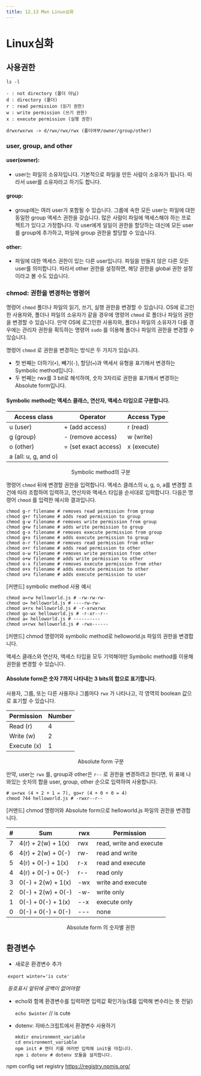 ```yaml
---
title: 12.13 Mon Linux심화
---
```


# Linux심화

## 사용권한

```
ls -l

- : not directory (폴더 아님)
d : directory (폴더)
r : read permission (읽기 권한)
w : write permission (쓰기 권한)
x : execute permission (실행 권한)

drwxrwxrwx -> d/rwx/rwx/rwx (폴더여부/owner/group/other)
```

### user, group, and other

#### user(owner):

- user는 파일의 소유자입니다. 기본적으로 파일을 만든 사람이 소유자가 됩니다. 따라서 user를 소유자라고 하기도 합니다.

#### group:

- group에는 여러 user가 포함될 수 있습니다. 그룹에 속한 모든 user는 파일에 대한 동일한 group 액세스 권한을 갖습니다. 많은 사람이 파일에 액세스해야 하는 프로젝트가 있다고 가정합니다. 각 user에게 일일이 권한을 할당하는 대신에 모든 user를 group에 추가하고, 파일에 group 권한을 할당할 수 있습니다.

#### other:

- 파일에 대한 액세스 권한이 있는 다른 user입니다. 파일을 만들지 않은 다른 모든 user를 의미합니다. 따라서 other 권한을 설정하면, 해당 권한을 global 권한 설정이라고 볼 수도 있습니다.



### chmod: 권한을 변경하는 명령어

명령어 `chmod` 폴더나 파일의 읽기, 쓰기, 실행 권한을 변경할 수 있습니다. OS에 로그인한 사용자와, 폴더나 파일의 소유자가 같을 경우에 명령어 `chmod` 로 폴더나 파일의 권한을 변경할 수 있습니다. 만약 OS에 로그인한 사용자와, 폴더나 파일의 소유자가 다를 경우에는 관리자 권한을 획득하는 명령어 `sudo` 를 이용해 폴더나 파일의 권한을 변경할 수 있습니다.

명령어 `chmod` 로 권한을 변경하는 방식은 두 가지가 있습니다.

- 첫 번째는 더하기(`+`), 빼기(`-`), 할당(`=`)과 액세서 유형을 표기해서 변경하는 Symbolic method입니다.
- 두 번째는 rwx를 3 bit로 해석하여, 숫자 3자리로 권한을 표기해서 변경하는 Absolute form입니다.

#### Symbolic method는 액세스 클래스, 연산자, 액세스 타입으로 구분합니다.

| Access class         | Operator             | Access Type |
| -------------------- | -------------------- | ----------- |
| u (user)             | + (add access)       | r (read)    |
| g (group)            | - (remove access)    | w (write)   |
| o (other)            | = (set exact access) | x (execute) |
| a (all: u, g, and o) |                      |             |

<div style="text-align:center">Symbolic method의 구분</div>

명령어 `chmod` 뒤에 변경할 권한을 입력합니다. 액세스 클래스의 u, g, o, a를 변경할 조건에 따라 조합하여 입력하고, 연산자와 액세스 타입을 순서대로 입력합니다. 다음은 명령어 `chmod` 를 입력한 예시와 결과입니다.

```
chmod g-r filename # removes read permission from group
chmod g+r filename # adds read permission to group
chmod g-w filename # removes write permission from group
chmod g+w filename # adds write permission to group
chmod g-x filename # removes execute permission from group
chmod g+x filename # adds execute permission to group
chmod o-r filename # removes read permission from other
chmod o+r filename # adds read permission to other
chmod o-w filename # removes write permission from other
chmod o+w filename # adds write permission to other
chmod o-x filename # removes execute permission from other
chmod o+x filename # adds execute permission to other
chmod u+x filename # adds execute permission to user
```

[커맨드] symbolic method 사용 예시

```
chmod a=rw helloworld.js # -rw-rw-rw-
chmod u= helloworld.js # ----rw-rw-
chmod a+rx helloworld.js # -r-xrwxrwx
chmod go-wx helloworld.js # -r-xr--r--
chmod a= helloworld.js # ----------
chmod u+rwx helloworld.js # -rwx------
```

[커맨드] chmod 명령어와 symbolic method로 helloworld.js 파일의 권한을 변경합니다.

액세스 클래스와 연산자, 액세스 타입을 모두 기억해야만 Symbolic method를 이용해 권한을 변경할 수 있습니다.

#### Absolute form은 숫자 7까지 나타내는 3 bits의 합으로 표기합니다.

사용자, 그룹, 또는 다른 사용자나 그룹마다 `rwx` 가 나타나고, 각 영역의 boolean 값으로 표기할 수 있습니다.

| Permission  | Number |
| ----------- | ------ |
| Read (r)    | 4      |
| Write (w)   | 2      |
| Execute (x) | 1      |

<div style="text-align:center"> Absolute form 구분</div>



만약, user는 `rwx` 를, group과 other은 `r--` 로 권한을 변경하려고 한다면, 위 표에 나와있는 숫자의 합을 user, group, other 순으로 입력하여 사용합니다.

```
# u=rwx (4 + 2 + 1 = 7), go=r (4 + 0 + 0 = 4)
chmod 744 helloworld.js # -rwxr--r--
```

[커맨드] chmod 명령어와 Absolute form으로 helloworld.js 파일의 권한을 변경합니다.



| #    | Sum                | rwx  | Permission              |
| ---- | ------------------ | ---- | ----------------------- |
| 7    | 4(r) + 2(w) + 1(x) | rwx  | read, write and execute |
| 6    | 4(r) + 2(w) + 0(-) | rw-  | read and write          |
| 5    | 4(r) + 0(-) + 1(x) | r-x  | read and execute        |
| 4    | 4(r) + 0(-) + 0(-) | r--  | read only               |
| 3    | 0(-) + 2(w) + 1(x) | -wx  | write and execute       |
| 2    | 0(-) + 2(w) + 0(-) | -w-  | write only              |
| 1    | 0(-) + 0(-) + 1(x) | --x  | execute only            |
| 0    | 0(-) + 0(-) + 0(-) | ---  | none                    |

<div style="text-align:center">Absolute form 의 숫자별 권한</div>



## 환경변수

- 새로운 환경변수 추가

​	<code>export winter='is cute'</code>

​	*등호표시 앞뒤에 공백이 없어야함*

- echo와 함께 환경변수를 입력하면 입력값 확인가능($를 입력해 변수라는 뜻 전달)

  <code>echo $winter</code>     // is cute

- dotenv: 자바스크립트에서 환경변수 사용하기

  ```
  mkdir environment_variable
  cd environment_variable
  npm init # 엔터 키를 여러번 입력해 init을 마칩니다.
  npm i dotenv # dotenv 모듈을 설치합니다.
  ```



npm config set registry https://registry.npmjs.org/

